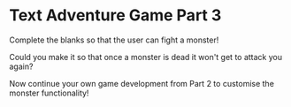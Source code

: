 # Text Adventure Game Part 3

Complete the blanks so that the user can fight a monster!

Could you make it so that once a monster is dead it won't get to attack you again?

Now continue your own game development from Part 2 to customise the monster functionality!